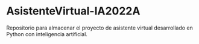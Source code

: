 # AsistenteVirtual-IA2022A
Repositorio para almacenar el proyecto de asistente virtual desarrollado en Python con inteligencia artificial.
